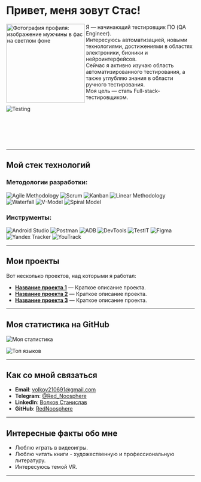 # Привет, меня зовут Стас! 

<img src="https://sun9-6.userapi.com/impg/3yLUC4tAZOjGoC9Spt5ZxwGpznzZ1hCjCCAEAw/wxKUsOGyzuE.jpg?size=1531x2160&quality=95&sign=95f737af3c0724b48a9cc15f5f07ede8&type=album" alt="Фотография профиля: изображение мужчины в фас на светлом фоне" width="210" align="left" />

Я — начинающий тестировщик ПО (QA Engineer).  
Интересуюсь автоматизацией, новыми технологиями, достижениями в областях электроники, бионики и нейроинтерфейсов.   
Сейчас я активно изучаю область автоматизированного тестирования, а также углубляю знания в области ручного тестирования.  
Моя цель — стать Full-stack-тестировщиком.

![Testing](https://img.shields.io/badge/Testing-0052CC?style=for-the-badge&logo=testing-library&logoColor=white)
<br><br>
<br><br>
<br><br>

---

## Мой стек технологий

### Методологии разработки:
![Agile Methodology](https://img.shields.io/badge/Agile_Methodology-6DB33F?style=for-the-badge&logo=agile&logoColor=white)
![Scrum](https://img.shields.io/badge/Scrum-6DB33F?style=for-the-badge&logo=scrumalliance&logoColor=white)
![Kanban](https://img.shields.io/badge/Kanban-2584FF?style=for-the-badge&logo=kanban&logoColor=white)
![Linear Methodology](https://img.shields.io/badge/Linear_Methodology-0052CC?style=for-the-badge&logo=line&logoColor=white)
![Waterfall](https://img.shields.io/badge/Waterfall-0052CC?style=for-the-badge&logo=water&logoColor=white)
![V-Model](https://img.shields.io/badge/V--Model-0052CC?style=for-the-badge&logo=verizon&logoColor=white)
![Spiral Model](https://img.shields.io/badge/Spiral_Model-FF6F61?style=for-the-badge&logo=circle&logoColor=white)

### Инструменты:
![Android Studio](https://img.shields.io/badge/Android_Studio-3DDC84?style=for-the-badge&logo=android-studio&logoColor=white)
![Postman](https://img.shields.io/badge/Postman-FF6C37?style=for-the-badge&logo=postman&logoColor=white)
![ADB](https://img.shields.io/badge/ADB-3DDC84?style=for-the-badge&logo=android&logoColor=white)
![DevTools](https://img.shields.io/badge/DevTools-4285F4?style=for-the-badge&logo=google-chrome&logoColor=white)
![TestIT](https://img.shields.io/badge/TestIT-0078D7?style=for-the-badge&logo=testin&logoColor=white)
![Figma](https://img.shields.io/badge/Figma-F24E1E?style=for-the-badge&logo=figma&logoColor=white)
![Yandex Tracker](https://img.shields.io/badge/Yandex_Tracker-FF0000?style=for-the-badge&logo=yandex&logoColor=white)
![YouTrack](https://img.shields.io/badge/YouTrack-000000?style=for-the-badge&logo=youtrack&logoColor=white)

---

## Мои проекты

Вот несколько проектов, над которыми я работал:

- **[Название проекта 1](ссылка-на-репозиторий)** — Краткое описание проекта.
- **[Название проекта 2](ссылка-на-репозиторий)** — Краткое описание проекта.
- **[Название проекта 3](ссылка-на-репозиторий)** — Краткое описание проекта.

---

## Моя статистика на GitHub

![Моя статистика](https://github-readme-stats.vercel.app/api?username=RedNoosphere&show_icons=true&theme=radical)

![Топ языков](https://github-readme-stats.vercel.app/api/top-langs/?username=RedNoosphere&layout=compact&theme=radical)

---

## Как со мной связаться

- **Email**: [volkov210691@gmail.com](mailto:volkov210691@gmail.com)
- **Telegram**: [@Red_Noosphere](https://t.me/Red_Noosphere)
- **LinkedIn**: [Волков Станислав](https://www.linkedin.com/in/станислав-волков-5520a922a)
- **GitHub**: [RedNoosphere](https://github.com/RedNoosphere)

---

## Интересные факты обо мне

- Люблю играть в видеоигры.
- Люблю читать книги - художественную и профессиональную литературу.
- Интересуюсь темой VR.

---
